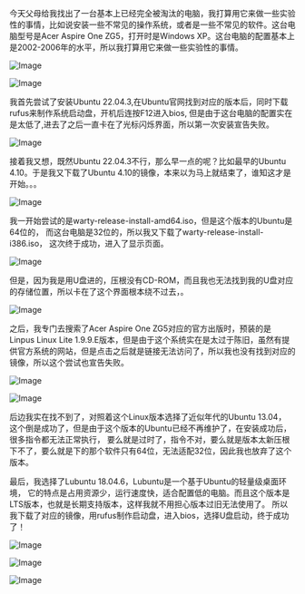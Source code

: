 今天父母给我找出了一台基本上已经完全被淘汰的电脑，我打算用它来做一些实验性的事情，比如说安装一些不常见的操作系统，或者是一些不常见的软件。这台电脑型号是Acer Aspire One ZG5，打开时是Windows XP。这台电脑的配置基本上是2002-2006年的水平，所以我打算用它来做一些实验性的事情。

![Image](https://github.com/user-attachments/assets/f5dcaea2-52e8-4b88-b7b0-9ee9f534459b)

![Image](https://github.com/user-attachments/assets/ac2556eb-e097-4de9-a82b-3e40d8c72723)

我首先尝试了安装Ubuntu 22.04.3,在Ubuntu官网找到对应的版本后，同时下载rufus来制作系统启动盘，开机后连按F12进入bios,
但是由于这台电脑的配置实在是太低了,进去了之后一直卡在了光标闪烁界面，所以第一次安装宣告失败。

![Image](https://github.com/user-attachments/assets/39b79d56-8b5b-4037-81c3-b26aacc6c945)

<!-- Failed to upload "image.png" -->

接着我又想，既然Ubuntu 22.04.3不行，那么早一点的呢？比如最早的Ubuntu 4.10。于是我又下载了Ubuntu 4.10的镜像，本来以为马上就结束了，谁知这才是开始。。。

![Image](https://github.com/user-attachments/assets/239b5af9-c5ce-4a24-9155-91c17d0d565a)

我一开始尝试的是warty-release-install-amd64.iso，但是这个版本的Ubuntu是64位的，
而这台电脑是32位的，所以我又下载了warty-release-install-i386.iso，
这次终于成功，进入了显示页面。

![Image](https://github.com/user-attachments/assets/3bda1aca-a525-479f-a06d-2c3f33d46843)

但是，因为我是用U盘进的，压根没有CD-ROM，而且我也无法找到我的U盘对应的存储位置，所以卡在了这个界面根本绕不过去，。

<!-- Failed to upload "image.png" -->

![Image](https://github.com/user-attachments/assets/7063c942-f2f0-4216-9752-c6f6b1aa63da)

之后，我专门去搜索了Acer Aspire One ZG5对应的官方出版时，预装的是Linpus Linux Lite 1.9.9.E版本，但是由于这个系统实在是太过于陈旧，虽然有提供官方系统的网站，但是点击之后就是链接无法访问了，所以我也没有找到对应的镜像，所以这个尝试也宣告失败。

![Image](https://github.com/user-attachments/assets/faada5a0-d423-45c2-a959-ee1dd478a0a4)

![Image](https://github.com/user-attachments/assets/e8fc234e-3ccd-40f7-a73b-442fb512f846)

后边我实在找不到了，对照着这个Linux版本选择了近似年代的Ubuntu 13.04，
这个倒是成功了，但是由于这个版本的Ubuntu已经不再维护了，在安装成功后，很多指令都无法正常执行，
要么就是过时了，指令不对，要么就是版本太新压根下不了，要么就是下的那个软件只有64位，无法适配32位，因此我也放弃了这个版本。


最后，我选择了Lubuntu 18.04.6，Lubuntu是一个基于Ubuntu的轻量级桌面环境，
它的特点是占用资源少，运行速度快，适合配置低的电脑。而且这个版本是LTS版本，也就是长期支持版本，这样我就不用担心版本过旧无法使用了。 
所以我下载了对应的镜像，用rufus制作启动盘，进入bios，选择U盘启动，终于成功了！

![Image](https://github.com/user-attachments/assets/5ee478dd-2a64-45bf-8747-8e51691d3209)

![Image](https://github.com/user-attachments/assets/bc07de13-9833-46d7-9674-a67e8a238ac0)

![Image](https://github.com/user-attachments/assets/53284296-dd7f-4b70-952b-ee43a25997ef)


<!-- ##{"timestamp":1707214863}## -->
